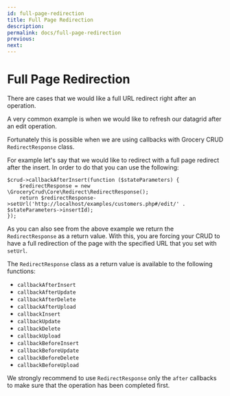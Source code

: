```yaml
---
id: full-page-redirection
title: Full Page Redirection
description: 
permalink: docs/full-page-redirection
previous: 
next:
---
```


# Full Page Redirection

There are cases that we would like a full URL redirect right after an operation.

A very common example is when we would like to refresh our datagrid after an edit operation. 

Fortunately this is possible when we are using callbacks with Grocery CRUD `RedirectResponse` class.

For example let's say that we would like to redirect with a full page redirect after the insert.
In order to do that you can use the following:

<pre><code class="language-php">$crud->callbackAfterInsert(function ($stateParameters) {
    $redirectResponse = new \GroceryCrud\Core\Redirect\RedirectResponse();
    return $redirectResponse->setUrl('http://localhost/examples/customers.php#/edit/' . $stateParameters->insertId);
});
</code></pre>

As you can also see from the above example we return the `RedirectResponse` as a return value. 
With this, you are forcing your CRUD to have a full redirection of the page with the specified 
URL that you set with `setUrl`.

The `RedirectResponse` class as a return value is available to the following functions:

- `callbackAfterInsert`
- `callbackAfterUpdate`
- `callbackAfterDelete`
- `callbackAfterUpload`
- `callbackInsert`
- `callbackUpdate`
- `callbackDelete`
- `callbackUpload`
- `callbackBeforeInsert`
- `callbackBeforeUpdate`
- `callbackBeforeDelete`
- `callbackBeforeUpload`

We strongly recommend to use `RedirectResponse` only the `after` callbacks to make sure that the 
operation has been completed first.





